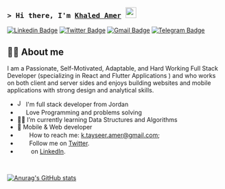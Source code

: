 ### <samp>&gt; Hi there, I'm <a href="https://gkassym.netlify.app" target="_blank">Khaled Amer</a> <img src="https://media.giphy.com/media/hvRJCLFzcasrR4ia7z/giphy.gif" width="25"> </samp>

[![Linkedin Badge](https://img.shields.io/badge/-LinkedIn-0e76a8?style=flat-square&logo=Linkedin&logoColor=white)](https://www.linkedin.com/in/khaledamerrr/)
[![Twitter Badge](https://img.shields.io/badge/-Twitter-00acee?style=flat-square&logo=Twitter&logoColor=white)](https://twitter.com/KhaledAmeerr)
[![Gmail Badge](https://img.shields.io/badge/-Gmail-ff0000?style=flat-square&logo=gmail&logoColor=white)](k.tayseer.amer@gmail.com)
[![Telegram Badge](https://img.shields.io/badge/-Telegram-0088cc?style=flat-square&logo=Telegram&logoColor=white)](https://t.me/+Xr4L6flJ3bY4ZDA0)

## 👩‍💻 About me
I am a Passionate, Self-Motivated, Adaptable, and Hard Working Full Stack Developer (specializing in React and Flutter Applications ) and  who works on both client and server sides and enjoys building websites and mobile applications with strong design and analytical skills.
<br/>
* <img width="16" src="https://upload.wikimedia.org/wikipedia/commons/thumb/2/2e/Nuvola_Jordan_flag.svg/1024px-Nuvola_Jordan_flag.svg.png" alt="Jordan" /> I'm full stack developer from Jordan
* <img width="16" src="https://about.gitlab.com/images/blogimages/GitLab-Dev.png" alt="" /> Love Programming and problems solving
* 👩‍🏫  I’m currently learning Data Structures and Algorithms
* 📱  Mobile & Web developer
* <img src="https://github.com/Gapur/Gapur/blob/main/assets/letterbox.gif?raw=true" width="16" />&nbsp;&nbsp; How to reach me: k.tayseer.amer@gmail.com;
* <img src="https://static.vecteezy.com/system/resources/previews/002/534/045/original/social-media-twitter-logo-blue-isolated-free-vector.jpg" width="16" />&nbsp;&nbsp; Follow me on [Twitter](https://twitter.com/KhaledAmeerr).
* <img src="https://upload.wikimedia.org/wikipedia/commons/thumb/f/f8/LinkedIn_icon_circle.svg/2048px-LinkedIn_icon_circle.svg.png" width="16" /> &nbsp;&nbsp; on [LinkedIn](https://www.linkedin.com/in/khaledamerrr/).
<br>
 
[![Anurag's GitHub stats](https://github-readme-stats.vercel.app/api?username=khaledameer)](https://github.com/anuraghazra/github-readme-stats)






